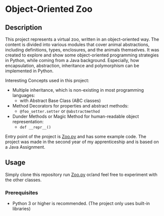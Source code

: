 # Object-Oriented Zoo


## Description
This project represents a virtual zoo, written in an object-oriented way.
The content is divided into various modules that cover animal abstractions, including definitions, types, enclosures, and the animals themselves.
It was created to explore and show some object-oriented programming strategies in Python, while coming from a Java background.
Especially, how encapsulation, abstraction, inheritance and polymorphism can be implemented in Python.


Interesting Concepts used in this project:
* Multiple inheritance, which is non-existing in most programming languages:
  * with Abstract Base Class (ABC classes)
* Method Decorators for properties and abstract methods:
  * `@foo_setter.setter` or `@abstractmethod`
* Dunder Methods or Magic Method for human-readable object representation: 
  * `def __repr__()`

Entry point of the project is [Zoo.py](Zoo.py) and has some example code.
The project was made in the second year of my apprenticeship and is based on a Java Assignment.

## Usage
Simply clone this repository run [Zoo.py](Zoo.py) or/and feel free to experiment with the other classes.

### Prerequisites
* Python 3 or higher is recommended. (The project only uses built-in libraries)

